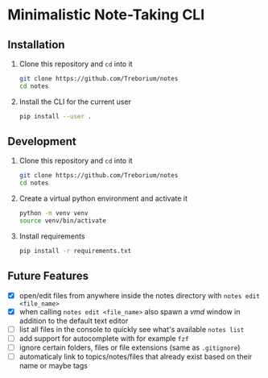 # Minimalistic Note-Taking CLI

## Installation

1. Clone this repository and `cd` into it

   ```bash
   git clone https://github.com/Treborium/notes
   cd notes
   ```

2. Install the CLI for the current user

   ```bash
   pip install --user .
   ```

## Development

1. Clone this repository and `cd` into it

   ```bash
   git clone https://github.com/Treborium/notes
   cd notes
   ```

2. Create a virtual python environment and activate it

   ```bash
   python -m venv venv
   source venv/bin/activate
   ```

3. Install requirements

   ```bash
   pip install -r requirements.txt
   ```


## Future Features

- [x] open/edit files from anywhere inside the notes directory with
      `notes edit <file_name>`
- [x] when calling `notes edit <file_name>` also spawn a _vmd_ window in
      addition to the default text editor
- [ ] list all files in the console to quickly see what's available `notes list`
- [ ] add support for autocomplete with for example `fzf`
- [ ] ignore certain folders, files or file extensions (same as `.gitignore`)
- [ ] automaticaly link to topics/notes/files that already exist based on their
      name or maybe tags
